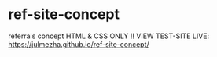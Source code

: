 # ref-site-concept
referrals concept
HTML & CSS ONLY !!
VIEW TEST-SITE LIVE:
https://julmezha.github.io/ref-site-concept/

